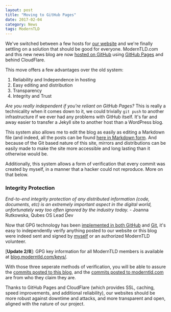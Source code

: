 ```yaml
---
layout: post
title: "Moving to GitHub Pages"
date: 2017-02-04
category: News
tags: ModernTLD
---
```


We've switched between a few hosts for [our website](https://www.moderntld.com/) and we're finally settling on a solution that should be good for everyone. ModernTLD.com and this new news blog are now [hosted on GitHub](https://github.com/ModernTLD) using [GitHub Pages](https://pages.github.com) and behind CloudFlare.

This move offers a few advantages over the old system:

1. Reliability and Independence in hosting
2. Easy editing and distribution
3. Transparency
4. Integrity and Trust

*Are you really independent if you're reliant on GitHub Pages?* This is really a technicality when it comes down to it, we could trivially `git push` to another infrastructure if we ever had any problems with GitHub itself. It's far and away easier to transfer a Jekyll site to another host than a WordPress blog.

This system also allows me to edit the blog as easily as editing a Markdown file (and indeed, all the posts can be found [here in Markdown form](https://github.com/ModernTLD/blog.moderntld.com/tree/master/_posts). And because of the Git based nature of this site, mirrors and distributions can be easily made to make the site more accessible and long lasting than it otherwise would be.

Additionally, this system allows a form of verification that every commit was created by myself, in a manner that a hacker could not reproduce. More on that below.

### Integrity Protection

*End-to-end integrity protection of any distributed information (code, documents, etc) is an extremely important aspect in the digital world, unfortunately way too often ignored by the industry today.* - Joanna Rutkowska, Qubes OS Lead Dev

Now that GPG technology has been [implemented in both GitHub](https://github.com/blog/2144-gpg-signature-verification) and [Git](https://git-scm.com/book/en/v2/Git-Tools-Signing-Your-Work), it's easy to independently verify anything posted to our website or this blog were indeed sent and signed by [myself](https://github.com/JonahAragon) or an authorized ModernTLD volunteer. 

\[**Update 2/8**\]: GPG key information for all ModernTLD members is available at [blog.moderntld.com/keys/](/keys).

With those three seperate methods of verification, you will be able to assure the [commits posted to this blog](https://github.com/ModernTLD/blog.moderntld.com/commits/master), and the [commits posted to moderntld.com](https://github.com/ModernTLD/www.moderntld.com/commits/master) are from who they claim they are.

Thanks to GitHub Pages and CloudFlare (which provides SSL, caching, speed improvements, and additional reliability), our websites should be more robust against downtime and attacks, and more transparent and open, aligned with the nature of our project.
